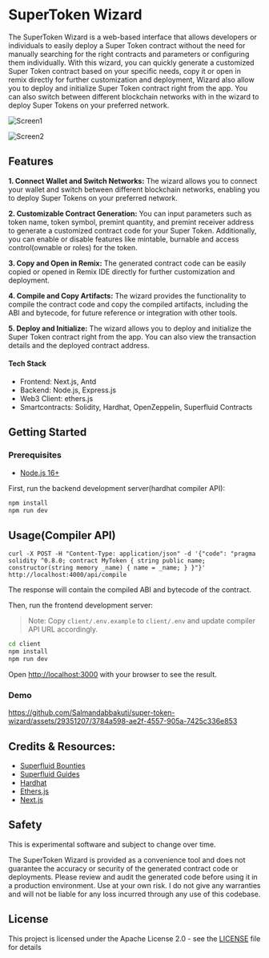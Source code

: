 # SuperToken Wizard

The SuperToken Wizard is a web-based interface that allows developers or individuals to easily deploy a Super Token contract without the need for manually searching for the right contracts and parameters or configuring them individually. With this wizard, you can quickly generate a customized Super Token contract based on your specific needs, copy it or open in remix directly for further customization and deployment, Wizard also allow you to deploy and initialize Super Token contract right from the app. You can also switch between different blockchain networks with in the wizard to deploy Super Tokens on your preferred network.

![Screen1](https://github.com/Salmandabbakuti/super-token-wizard/assets/29351207/6092aad0-fb29-4f2c-981f-1da56df22d4f)

![Screen2](https://github.com/Salmandabbakuti/super-token-wizard/assets/29351207/95c61074-9a7b-4bbb-beb2-6d2c5eacaf42)

## Features

**1. Connect Wallet and Switch Networks:** The wizard allows you to connect your wallet and switch between different blockchain networks, enabling you to deploy Super Tokens on your preferred network.

**2. Customizable Contract Generation:** You can input parameters such as token name, token symbol, premint quantity, and premint receiver address to generate a customized contract code for your Super Token. Additionally, you can enable or disable features like mintable, burnable and access control(ownable or roles) for the token.

**3. Copy and Open in Remix:** The generated contract code can be easily copied or opened in Remix IDE directly for further customization and deployment.

**4. Compile and Copy Artifacts:** The wizard provides the functionality to compile the contract code and copy the compiled artifacts, including the ABI and bytecode, for future reference or integration with other tools.

**5. Deploy and Initialize:** The wizard allows you to deploy and initialize the Super Token contract right from the app. You can also view the transaction details and the deployed contract address.

#### Tech Stack

- Frontend: Next.js, Antd
- Backend: Node.js, Express.js
- Web3 Client: ethers.js
- Smartcontracts: Solidity, Hardhat, OpenZeppelin, Superfluid Contracts

## Getting Started

### Prerequisites

- [Node.js 16+](https://nodejs.org/en/download/)

First, run the backend development server(hardhat compiler API):

```bash
npm install
npm run dev
```

## Usage(Compiler API)

```
curl -X POST -H "Content-Type: application/json" -d '{"code": "pragma solidity ^0.8.0; contract MyToken { string public name; constructor(string memory _name) { name = _name; } }"}' http://localhost:4000/api/compile
```

The response will contain the compiled ABI and bytecode of the contract.

Then, run the frontend development server:

> Note: Copy `client/.env.example` to `client/.env` and update compiler API URL accordingly.

```bash
cd client
npm install
npm run dev
```

Open [http://localhost:3000](http://localhost:3000) with your browser to see the result.

### Demo

https://github.com/Salmandabbakuti/super-token-wizard/assets/29351207/3784a598-ae2f-4557-905a-7425c336e853

## Credits & Resources:

- [Superfluid Bounties](https://github.com/superfluid-finance/custom-supertokens/issues/25)
- [Superfluid Guides](https://docs.superfluid.finance/superfluid/resources/integration-guides)
- [Hardhat](https://hardhat.org/getting-started/)
- [Ethers.js](https://docs.ethers.io/v5/)
- [Next.js](https://nextjs.org/docs/getting-started)

## Safety

This is experimental software and subject to change over time.

The SuperToken Wizard is provided as a convenience tool and does not guarantee the accuracy or security of the generated contract code or deployments. Please review and audit the generated code before using it in a production environment. Use at your own risk.
I do not give any warranties and will not be liable for any loss incurred through any use of this codebase.

## License

This project is licensed under the Apache License 2.0 - see the [LICENSE](LICENSE) file for details
